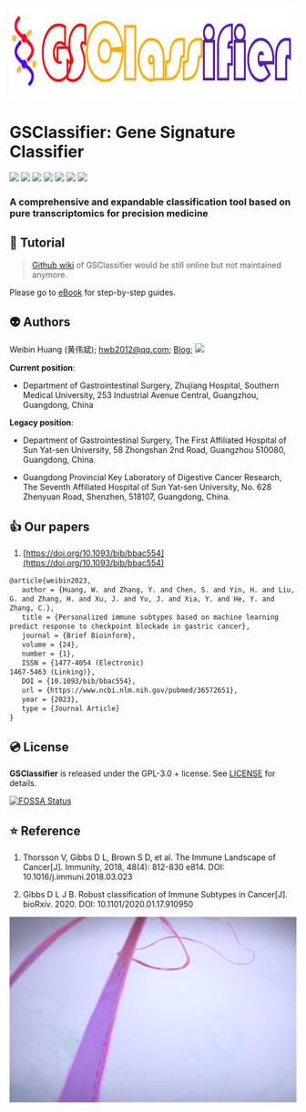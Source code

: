 <p align="left">
<a href="https://github.com/huangwb8/GSClassifier"><img src="https://github.com/huangwb8/test_file/blob/master/GSClassifier/logo%20for%20GSClassifier.jpg?raw=true" height="160"> </a>
</p>

# GSClassifier: Gene Signature Classifier

<p align="left">
<a href=""><img src="https://img.shields.io/github/r-package/v/huangwb8/GSClassifier"></a>
<a href="https://github.com/huangwb8/GSClassifier/blob/master/license.txt"><img src="https://img.shields.io/github/license/huangwb8/GSClassifier?color=blue"></a>
<a href=""><img src="https://img.shields.io/badge/platform-windows%20%7C%20linux-lightgrey"></a>
<a href=""><img src="https://img.shields.io/github/commit-activity/m/huangwb8/GSClassifier"></a>
<a href=""><img src="https://img.shields.io/github/stars/huangwb8/GSClassifier?style=social"></a>
<a href="https://github.com/huangwb8/GSClassifier/issues"><img src="https://img.shields.io/github/issues-raw/huangwb8/GSClassifier"></a>
<a href="https://app.fossa.com/projects/git%2Bgithub.com%2Fhuangwb8%2FGSClassifier?ref=badge_shield" alt="FOSSA Status"><img src="https://app.fossa.com/api/projects/git%2Bgithub.com%2Fhuangwb8%2FGSClassifier.svg?type=shield"/></a>
</p>

### A comprehensive and expandable classification tool  based on pure transcriptomics for precision medicine


## :camel: Tutorial

> [Github wiki](https://github.com/huangwb8/GSClassifier/wiki) of GSClassifier would be still online but not maintained anymore.

Please go to [eBook](https://huangwb8.github.io/GSClassifier.principle/) for step-by-step guides.


## :alien: Authors

Weibin Huang (黄伟斌);  <hwb2012@qq.com>; [Blog](https://blognas.hwb0307.com/); <a href="https://blognas.hwb0307.com/thankyou"><img src="https://img.shields.io/badge/say-thanks-ff69b4.svg"></a>

**Current position**:

+ Department of Gastrointestinal Surgery, Zhujiang Hospital, Southern Medical University, 253 Industrial Avenue Central, Guangzhou, Guangdong, China

**Legacy position**:

+ Department of Gastrointestinal Surgery, The First Affiliated Hospital of Sun Yat-sen University, 58 Zhongshan 2nd Road, Guangzhou 510080, Guangdong, China.

+ Guangdong Provincial Key Laboratory of Digestive Cancer Research, The Seventh Affiliated Hospital of Sun Yat-sen University, No. 628 Zhenyuan Road, Shenzhen, 518107, Guangdong, China.

## :+1: Our papers

1. [https://doi.org/10.1093/bib/bbac554](https://doi.org/10.1093/bib/bbac554)

```
@article{weibin2023,
   author = {Huang, W. and Zhang, Y. and Chen, S. and Yin, H. and Liu, G. and Zhang, H. and Xu, J. and Yu, J. and Xia, Y. and He, Y. and Zhang, C.},
   title = {Personalized immune subtypes based on machine learning predict response to checkpoint blockade in gastric cancer},
   journal = {Brief Bioinform},
   volume = {24},
   number = {1},
   ISSN = {1477-4054 (Electronic)
1467-5463 (Linking)},
   DOI = {10.1093/bib/bbac554},
   url = {https://www.ncbi.nlm.nih.gov/pubmed/36572651},
   year = {2023},
   type = {Journal Article}
}
```


## :cd: License

**GSClassifier** is released under the GPL-3.0 +  license. See [LICENSE](https://github.com/huangwb8/GSClassifier/blob/master/license.txt) for details.


[![FOSSA Status](https://app.fossa.com/api/projects/git%2Bgithub.com%2Fhuangwb8%2FGSClassifier.svg?type=large)](https://app.fossa.com/projects/git%2Bgithub.com%2Fhuangwb8%2FGSClassifier?ref=badge_large)

## :star: Reference

1. Thorsson V, Gibbs D L, Brown S D, et al. The Immune Landscape of Cancer[J]. Immunity, 2018, 48(4): 812-830 e814.  DOI: 10.1016/j.immuni.2018.03.023

2. Gibbs D L J B. Robust classification of Immune Subtypes in Cancer[J]. bioRxiv.  2020. DOI: 10.1101/2020.01.17.910950

<p align="center">
<a href="https://github.com/huangwb8/GSClassifier"><img src="https://github.com/huangwb8/test_file/blob/master/GSClassifier/backgroud_for_GS_2.jpg?raw=true" width="900"> </a>
</p>